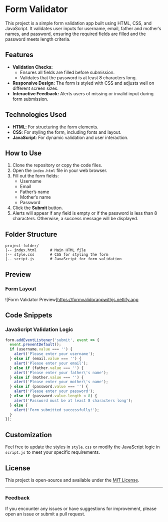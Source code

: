 # Form Validator

This project is a simple form validation app built using HTML, CSS, and JavaScript. It validates user inputs for username, email, father and mother’s names, and password, ensuring the required fields are filled and the password meets length criteria.

## Features
- **Validation Checks:**
  - Ensures all fields are filled before submission.
  - Validates that the password is at least 8 characters long.
- **Responsive Design:** The form is styled with CSS and adjusts well on different screen sizes.
- **Interactive Feedback:** Alerts users of missing or invalid input during form submission.

## Technologies Used
- **HTML**: For structuring the form elements.
- **CSS**: For styling the form, including fonts and layout.
- **JavaScript**: For dynamic validation and user interaction.

## How to Use
1. Clone the repository or copy the code files.
2. Open the `index.html` file in your web browser.
3. Fill out the form fields:
   - Username
   - Email
   - Father’s name
   - Mother’s name
   - Password
4. Click the **Submit** button.
5. Alerts will appear if any field is empty or if the password is less than 8 characters. Otherwise, a success message will be displayed.

## Folder Structure
```
project-folder/
|-- index.html      # Main HTML file
|-- style.css       # CSS for styling the form
|-- script.js       # JavaScript for form validation
```

## Preview
### Form Layout
![Form Validator Preview]https://formvalidorappwithjs.netlify.app

## Code Snippets
### JavaScript Validation Logic
```javascript
form.addEventListener('submit', event => {
  event.preventDefault();
  if (username.value === '') {
    alert('Please enter your username');
  } else if (email.value === '') {
    alert('Please enter your email');
  } else if (father.value === '') {
    alert('Please enter your father\'s name');
  } else if (mother.value === '') {
    alert('Please enter your mother\'s name');
  } else if (password.value === '') {
    alert('Please enter your password');
  } else if (password.value.length < 8) {
    alert('Password must be at least 8 characters long');
  } else {
    alert('Form submitted successfully!');
  }
});
```

## Customization
Feel free to update the styles in `style.css` or modify the JavaScript logic in `script.js` to meet your specific requirements.

## License
This project is open-source and available under the [MIT License](LICENSE).

---

### Feedback
If you encounter any issues or have suggestions for improvement, please open an issue or submit a pull request.
